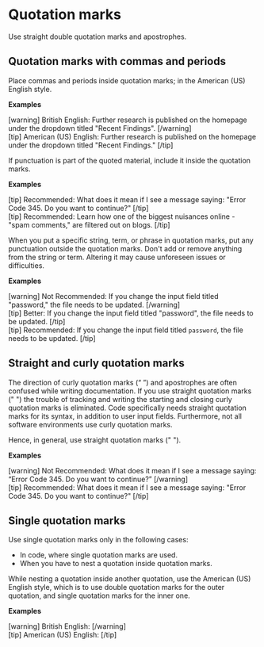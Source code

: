 # Quotation marks

Use straight double quotation marks and apostrophes.

## Quotation marks with commas and periods

Place commas and periods inside quotation marks; in the American (US) English style.

**Examples**  

[warning] British English: Further research is published on the homepage under the dropdown titled "Recent Findings".  [/warning]  
[tip] American (US) English: Further research is published on the homepage under the dropdown titled "Recent Findings." [/tip]  

If punctuation is part of the quoted material, include it inside the quotation marks.

**Examples**  

[tip] Recommended: What does it mean if I see a message saying: "Error Code 345. Do you want to continue?" [/tip]  
[tip] Recommended: Learn how one of the biggest nuisances online - "spam comments," are filtered out on blogs. [/tip]  

When you put a specific string, term, or phrase in quotation marks, put any punctuation outside the quotation marks. Don't add or remove anything from the string or term. Altering it may cause unforeseen issues or difficulties.

**Examples**  

[warning] Not Recommended: If you change the input field titled "password," the file needs to be updated.  [/warning]  
[tip] Better: If you change the input field titled "password", the file needs to be updated. [/tip]  
[tip] Recommended: If you change the input field titled `password`, the file needs to be updated. [/tip]  

## Straight and curly quotation marks

The direction of curly quotation marks (“ ”) and apostrophes are often confused while writing documentation. If you use straight quotation marks (" ") the trouble of tracking and writing the starting and closing curly quotation marks is eliminated. Code specifically needs straight quotation marks for its syntax, in addition to user input fields. Furthermore, not all software environments use curly quotation marks.

Hence, in general, use straight quotation marks (" ").

**Examples**  

[warning] Not Recommended: What does it mean if I see a message saying: “Error Code 345. Do you want to continue?” [/warning]  
[tip] Recommended: What does it mean if I see a message saying: "Error Code 345. Do you want to continue?" [/tip]  

## Single quotation marks

Use single quotation marks only in the following cases:
- In code, where single quotation marks are used.
- When you have to nest a quotation inside quotation marks.

While nesting a quotation inside another quotation, use the American (US) English style, which is to use double quotation marks for the outer quotation, and single quotation marks for the inner one.

**Examples**  

[warning] British English:  [/warning]  
[tip] American (US) English:  [/tip]  
